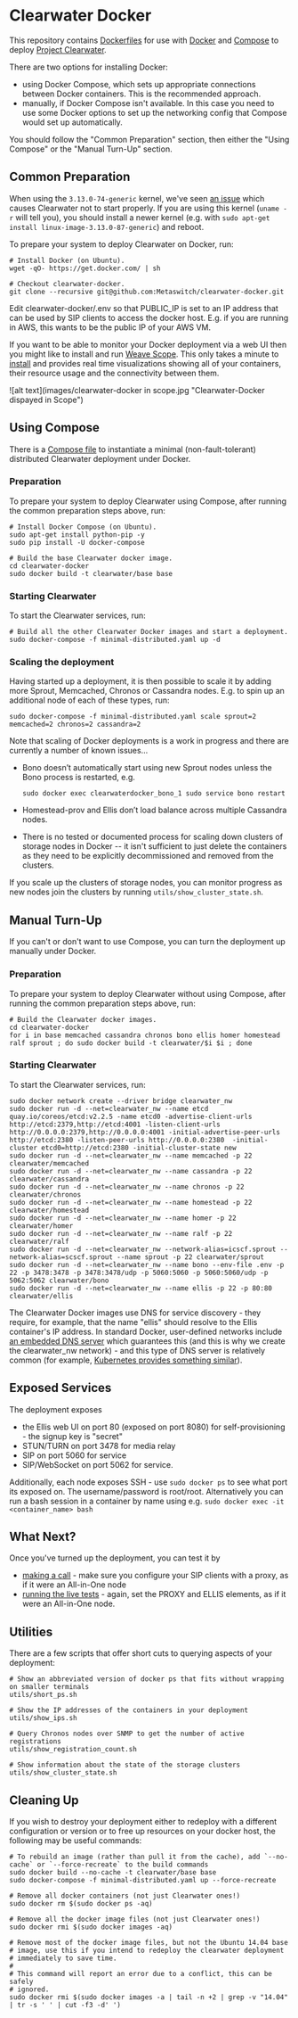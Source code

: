 # Clearwater Docker

This repository contains [Dockerfiles](https://docs.docker.com/reference/builder/) for use with [Docker](https://www.docker.com/) and [Compose](https://docs.docker.com/compose/) to deploy [Project Clearwater](http://www.projectclearwater.org).

There are two options for installing Docker:

- using Docker Compose, which sets up appropriate connections between Docker containers. This is the recommended approach.
- manually, if Docker Compose isn't available. In this case you need to use some Docker options to set up the networking config that Compose would set up automatically.

You should follow the "Common Preparation" section, then either the "Using Compose" or the "Manual Turn-Up" section.

## Common Preparation

When using the `3.13.0-74-generic` kernel, we've seen [an issue](https://github.com/Metaswitch/clearwater-docker/issues/24) which causes Clearwater not to start properly. If you are using this kernel (`uname -r` will tell you), you should install a newer kernel (e.g. with `sudo apt-get install linux-image-3.13.0-87-generic`) and reboot.

To prepare your system to deploy Clearwater on Docker, run:

    # Install Docker (on Ubuntu).
    wget -qO- https://get.docker.com/ | sh

    # Checkout clearwater-docker.
    git clone --recursive git@github.com:Metaswitch/clearwater-docker.git
    
Edit clearwater-docker/.env so that PUBLIC_IP is set to an IP address that can be used by SIP clients to access the docker host.   E.g. if you are running in AWS, this wants to be the public IP of your AWS VM.

If you want to be able to monitor your Docker deployment via a web UI then you might like to install and run [Weave Scope](https://www.weave.works/products/weave-scope/).  This only takes a minute to [install](https://www.weave.works/install-weave-scope/) and provides real time visualizations showing all of your containers, their resource usage and the connectivity between them.   

![alt text](images/clearwater-docker in scope.jpg "Clearwater-Docker dispayed in Scope")

## Using Compose

There is a [Compose file](minimal-distributed.yaml) to instantiate a minimal (non-fault-tolerant) distributed Clearwater deployment under Docker.

### Preparation

To prepare your system to deploy Clearwater using Compose, after running the common preparation steps above, run:

    # Install Docker Compose (on Ubuntu).
    sudo apt-get install python-pip -y
    sudo pip install -U docker-compose

    # Build the base Clearwater docker image.
    cd clearwater-docker
    sudo docker build -t clearwater/base base

### Starting Clearwater

To start the Clearwater services, run:

    # Build all the other Clearwater Docker images and start a deployment.
    sudo docker-compose -f minimal-distributed.yaml up -d

### Scaling the deployment

Having started up a deployment, it is then possible to scale it by adding more Sprout, Memcached, Chronos or Cassandra nodes.   E.g. to spin up an additional node of each of these types, run:

    sudo docker-compose -f minimal-distributed.yaml scale sprout=2 memcached=2 chronos=2 cassandra=2

Note that scaling of Docker deployments is a work in progress and there are currently a number of known issues...

* Bono doesn’t automatically start using new Sprout nodes unless the Bono process is restarted, e.g.

    `sudo docker exec clearwaterdocker_bono_1 sudo service bono restart`
    
* Homestead-prov and Ellis don’t load balance across multiple Cassandra nodes.

* There is no tested or documented process for scaling down clusters of storage nodes in Docker -- it isn't sufficient to just delete the containers as they need to be explicitly decommissioned and removed from the clusters.

If you scale up the clusters of storage nodes, you can monitor progress as new nodes join the clusters by running `utils/show_cluster_state.sh`.

## Manual Turn-Up

If you can't or don't want to use Compose, you can turn the deployment up manually under Docker.

### Preparation

To prepare your system to deploy Clearwater without using Compose, after running the common preparation steps above, run:

    # Build the Clearwater docker images.
    cd clearwater-docker
    for i in base memcached cassandra chronos bono ellis homer homestead ralf sprout ; do sudo docker build -t clearwater/$i $i ; done

### Starting Clearwater

To start the Clearwater services, run:

    sudo docker network create --driver bridge clearwater_nw
    sudo docker run -d --net=clearwater_nw --name etcd quay.io/coreos/etcd:v2.2.5 -name etcd0 -advertise-client-urls http://etcd:2379,http://etcd:4001 -listen-client-urls http://0.0.0.0:2379,http://0.0.0.0:4001 -initial-advertise-peer-urls http://etcd:2380 -listen-peer-urls http://0.0.0.0:2380  -initial-cluster etcd0=http://etcd:2380 -initial-cluster-state new
    sudo docker run -d --net=clearwater_nw --name memcached -p 22 clearwater/memcached
    sudo docker run -d --net=clearwater_nw --name cassandra -p 22 clearwater/cassandra
    sudo docker run -d --net=clearwater_nw --name chronos -p 22 clearwater/chronos
    sudo docker run -d --net=clearwater_nw --name homestead -p 22 clearwater/homestead
    sudo docker run -d --net=clearwater_nw --name homer -p 22 clearwater/homer
    sudo docker run -d --net=clearwater_nw --name ralf -p 22 clearwater/ralf
    sudo docker run -d --net=clearwater_nw --network-alias=icscf.sprout --network-alias=scscf.sprout --name sprout -p 22 clearwater/sprout
    sudo docker run -d --net=clearwater_nw --name bono --env-file .env -p 22 -p 3478:3478 -p 3478:3478/udp -p 5060:5060 -p 5060:5060/udp -p 5062:5062 clearwater/bono
    sudo docker run -d --net=clearwater_nw --name ellis -p 22 -p 80:80 clearwater/ellis

The Clearwater Docker images use DNS for service discovery - they require, for example, that the name "ellis" should resolve to the Ellis container's IP address. In standard Docker, user-defined networks include [an embedded DNS server](https://docs.docker.com/engine/userguide/networking/dockernetworks/#docker-embedded-dns-server) which guarantees this (and this is why we create the clearwater_nw network) - and this type of DNS server is relatively common (for example, [Kubernetes provides something similar](http://kubernetes.io/docs/user-guide/services/#dns)).
    
## Exposed Services

The deployment exposes

-   the Ellis web UI on port 80 (exposed on port 8080) for self-provisioning - the signup key is "secret"
-   STUN/TURN on port 3478 for media relay
-   SIP on port 5060 for service
-   SIP/WebSocket on port 5062 for service.

Additionally, each node exposes SSH - use `sudo docker ps` to see what port its exposed on.  The username/password is root/root.   Alternatively you can run a bash session in a container by name using e.g. `sudo docker exec -it <container_name> bash`

## What Next?

Once you've turned up the deployment, you can test it by

-   [making a call](http://clearwater.readthedocs.org/en/latest/Making_your_first_call) - make sure you configure your SIP clients with a proxy, as if it were an All-in-One node
-   [running the live tests](http://clearwater.readthedocs.org/en/latest/Running_the_live_tests) - again, set the PROXY and ELLIS elements, as if it were an All-in-One node.

## Utilities

There are a few scripts that offer short cuts to querying aspects of your deployment:

    # Show an abbreviated version of docker ps that fits without wrapping on smaller terminals
    utils/short_ps.sh
    
    # Show the IP addresses of the containers in your deployment
    utils/show_ips.sh
    
    # Query Chronos nodes over SNMP to get the number of active registrations
    utils/show_registration_count.sh
    
    # Show information about the state of the storage clusters
    utils/show_cluster_state.sh

## Cleaning Up

If you wish to destroy your deployment either to redeploy with a different configuration or version or to free up resources on your docker host, the following may be useful commands:

    # To rebuild an image (rather than pull it from the cache), add `--no-cache` or `--force-recreate` to the build commands
    sudo docker build --no-cache -t clearwater/base base
    sudo docker-compose -f minimal-distributed.yaml up --force-recreate
    
    # Remove all docker containers (not just Clearwater ones!)
    sudo docker rm $(sudo docker ps -aq)

    # Remove all the docker image files (not just Clearwater ones!)
    sudo docker rmi $(sudo docker images -aq)

    # Remove most of the docker image files, but not the Ubuntu 14.04 base
    # image, use this if you intend to redeploy the clearwater deployment
    # immediately to save time.
    #
    # This command will report an error due to a conflict, this can be safely
    # ignored.
    sudo docker rmi $(sudo docker images -a | tail -n +2 | grep -v "14.04" | tr -s ' ' | cut -f3 -d' ')
